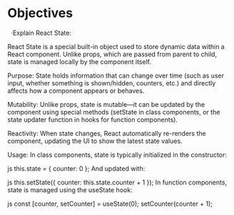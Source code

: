 # Objectives
 
·Explain React State:

React State is a special built-in object used to store dynamic data within a React component. Unlike props, which are passed from parent to child, state is managed locally by the component itself.

Purpose: State holds information that can change over time (such as user input, whether something is shown/hidden, counters, etc.) and directly affects how a component appears or behaves.

Mutability: Unlike props, state is mutable—it can be updated by the component using special methods (setState in class components, or the state updater function in hooks for function components).

Reactivity: When state changes, React automatically re-renders the component, updating the UI to show the latest state values.

Usage: In class components, state is typically initialized in the constructor:

js
this.state = { counter: 0 };
And updated with:

js
this.setState({ counter: this.state.counter + 1 });
In function components, state is managed using the useState hook:

js
const [counter, setCounter] = useState(0);
setCounter(counter + 1);









